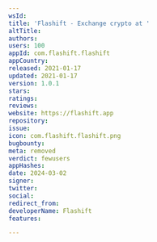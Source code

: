 ```yaml
---
wsId: 
title: 'Flashift - Exchange crypto at '
altTitle: 
authors: 
users: 100
appId: com.flashift.flashift
appCountry: 
released: 2021-01-17
updated: 2021-01-17
version: 1.0.1
stars: 
ratings: 
reviews: 
website: https://flashift.app
repository: 
issue: 
icon: com.flashift.flashift.png
bugbounty: 
meta: removed
verdict: fewusers
appHashes: 
date: 2024-03-02
signer: 
twitter: 
social: 
redirect_from: 
developerName: Flashift
features: 

---
```



